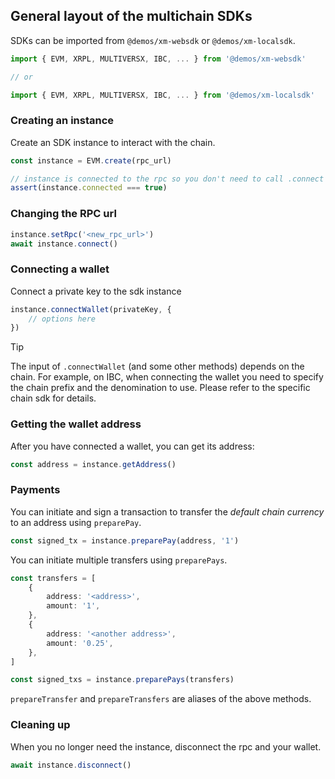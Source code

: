 ## General layout of the multichain SDKs

SDKs can be imported from `@demos/xm-websdk` or `@demos/xm-localsdk`.

```ts
import { EVM, XRPL, MULTIVERSX, IBC, ... } from '@demos/xm-websdk'

// or

import { EVM, XRPL, MULTIVERSX, IBC, ... } from '@demos/xm-localsdk'
```

### Creating an instance

Create an SDK instance to interact with the chain.

```ts
const instance = EVM.create(rpc_url)

// instance is connected to the rpc so you don't need to call .connect
assert(instance.connected === true)
```

### Changing the RPC url

```ts
instance.setRpc('<new_rpc_url>')
await instance.connect()
```

### Connecting a wallet

Connect a private key to the sdk instance

```ts
instance.connectWallet(privateKey, {
    // options here
})
```

> [!TIP]
> The input of `.connectWallet` (and some other methods) depends on the chain. For example, on IBC, when connecting the wallet you need to specify the chain prefix and the denomination to use. Please refer to the specific chain sdk for details.

### Getting the wallet address

After you have connected a wallet, you can get its address:

```ts
const address = instance.getAddress()
```

### Payments

You can initiate and sign a transaction to transfer the _default chain currency_ to an address using `preparePay`.

```ts
const signed_tx = instance.preparePay(address, '1')
```

You can initiate multiple transfers using `preparePays`.

```ts
const transfers = [
    {
        address: '<address>',
        amount: '1',
    },
    {
        address: '<another address>',
        amount: '0.25',
    },
]

const signed_txs = instance.preparePays(transfers)
```

`prepareTransfer` and `prepareTransfers` are aliases of the above methods.

### Cleaning up

When you no longer need the instance, disconnect the rpc and your wallet.

```ts
await instance.disconnect()
```
